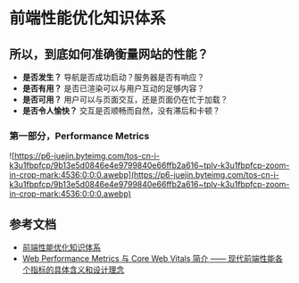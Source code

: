 # 前端性能优化知识体系


## 所以，到底如何准确衡量网站的性能？                                    
- **是否发生？** 导航是否成功启动？服务器是否有响应？                      
- **是否有用？** 是否已渲染可以与用户互动的足够内容？                      
- **是否可用？** 用户可以与页面交互，还是页面仍在忙于加载？                
- **是否令人愉快？** 交互是否顺畅而自然，没有滞后和卡顿？                 


### 第一部分，Performance Metrics
![https://p6-juejin.byteimg.com/tos-cn-i-k3u1fbpfcp/9b13e5d0846e4e9799840e66ffb2a616~tplv-k3u1fbpfcp-zoom-in-crop-mark:4536:0:0:0.awebp](https://p6-juejin.byteimg.com/tos-cn-i-k3u1fbpfcp/9b13e5d0846e4e9799840e66ffb2a616~tplv-k3u1fbpfcp-zoom-in-crop-mark:4536:0:0:0.awebp)



## 参考文档

- [前端性能优化知识体系](https://juejin.cn/post/7063754993072865287)
- [Web Performance Metrics 与 Core Web Vitals 简介 —— 现代前端性能各个指标的具体含义和设计理念](https://juejin.cn/post/6883444297614983175)
